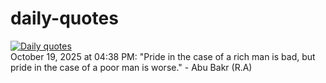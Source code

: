 # daily-quotes
[![Daily quotes](https://github.com/ceepu8/daily-quotes/actions/workflows/daily-quote.yml/badge.svg)](https://github.com/ceepu8/daily-quotes/actions/workflows/daily-quote.yml)<br/>
October 19, 2025 at 04:38 PM: "Pride in the case of a rich man is bad, but pride in the case of a poor man is worse." - Abu Bakr (R.A)

